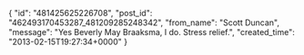  {
   "id": "481425625226708",
   "post_id": "462493170453287_481209285248342",
   "from_name": "Scott Duncan",
   "message": "Yes Beverly May Braaksma, I do. Stress relief.",
   "created_time": "2013-02-15T19:27:34+0000"
 }
